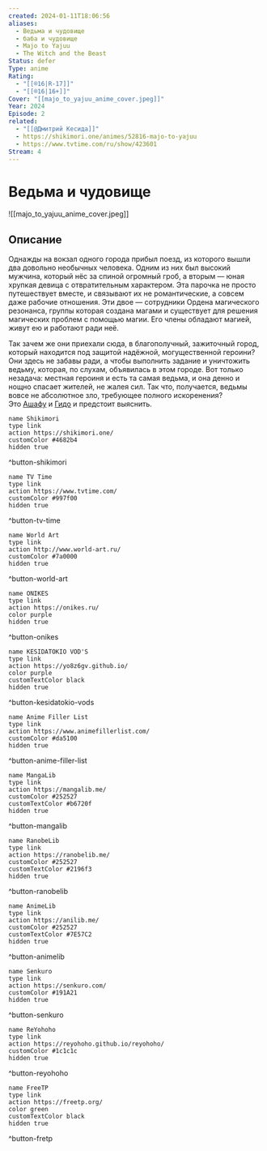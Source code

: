 ```yaml
---
created: 2024-01-11T18:06:56
aliases:
  - Ведьма и чудовище
  - баба и чудовище
  - Majo to Yajuu
  - The Witch and the Beast
Status: defer
Type: anime
Rating:
  - "[[®️16|R-17]]"
  - "[[®️16|16+]]"
Cover: "[[majo_to_yajuu_anime_cover.jpeg]]"
Year: 2024
Episode: 2
related:
  - "[[@Дмитрий Кесида]]"
  - https://shikimori.one/animes/52816-majo-to-yajuu
  - https://www.tvtime.com/ru/show/423601
Stream: 4
---
```


# Ведьма и чудовище

![[majo_to_yajuu_anime_cover.jpeg]]


## Описание

Однажды на вокзал одного города прибыл поезд, из которого вышли два довольно необычных человека. Одним из них был высокий мужчина, который нёс за спиной огромный гроб, а вторым — юная хрупкая девица с отвратительным характером. Эта парочка не просто путешествует вместе, и связывают их не романтические, а совсем даже рабочие отношения. Эти двое — сотрудники Ордена магического резонанса, группы которая создана магами и существует для решения магических проблем с помощью магии. Его члены обладают магией, живут ею и работают ради неё.

Так зачем же они приехали сюда, в благополучный, зажиточный город, который находится под защитой надёжной, могущественной героини? Они здесь не забавы ради, а чтобы выполнить задание и уничтожить ведьму, которая, по слухам, объявилась в этом городе. Вот только незадача: местная героиня и есть та самая ведьма, и она денно и нощно спасает жителей, не жалея сил. Так что, получается, ведьмы вовсе не абсолютное зло, требующее полного искоренения? Это [Ашафу](https://shikimori.one/characters/179170-ashaf) и [Гидо](https://shikimori.one/characters/157058-guideau) и предстоит выяснить.


```button
name Shikimori
type link
action https://shikimori.one/
customColor #4682b4
hidden true
```
^button-shikimori

```button
name TV Time
type link
action https://www.tvtime.com/
customColor #997f00
hidden true
```
^button-tv-time

```button
name World Art
type link
action http://www.world-art.ru/
customColor #7a0000
hidden true
```
^button-world-art

```button
name ONIKES
type link
action https://onikes.ru/
color purple
hidden true
```
^button-onikes

```button
name KESIDATOKIO VOD'S
type link
action https://yo8z6gv.github.io/
color purple
customTextColor black
hidden true
```
^button-kesidatokio-vods

```button
name Anime Filler List
type link
action https://www.animefillerlist.com/
customColor #da5100
hidden true
```
^button-anime-filler-list

```button
name MangaLib
type link
action https://mangalib.me/
customColor #252527
customTextColor #b6720f
hidden true
```
^button-mangalib

```button
name RanobeLib
type link
action https://ranobelib.me/
customColor #252527
customTextColor #2196f3
hidden true
```
^button-ranobelib

```button
name AnimeLib
type link
action https://anilib.me/
customColor #252527
customTextColor #7E57C2
hidden true
```
^button-animelib

```button
name Senkuro
type link
action https://senkuro.com/
customColor #191A21
hidden true
```
^button-senkuro

```button
name ReYohoho
type link
action https://reyohoho.github.io/reyohoho/
customColor #1c1c1c
hidden true
```
^button-reyohoho

```button
name FreeTP
type link
action https://freetp.org/
color green
customTextColor black
hidden true
```
^button-fretp
